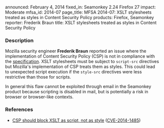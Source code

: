 announced: February 4, 2014
fixed_in: Seamonkey 2.24
          Firefox 27
impact: Moderate
mfsa_id: 2014-07
page_title: MFSA 2014-07: XSLT stylesheets treated as styles in Content Security Policy
products: Firefox, Seamonkey
reporter: Frederik Braun
title: XSLT stylesheets treated as styles in Content Security Policy

<h3>Description</h3>

<p>Mozilla security engineer <strong>Frederik Braun</strong> reported an issue
where the implementation of Content Security Policy (CSP) is not in compliance
with the <a href="http://www.w3.org/TR/CSP/">specification</a>. XSLT stylesheets
must be subject to <code>script-src</code> directives but Mozilla's
implementation of CSP treats them as styles. This could lead to unexpected
script execution if the <code>style-src</code> directives were less restrictive
than those for scripts.
</p>

<p class="note">In general this flaw cannot be exploited through email in the
Seamonkey product because scripting is disabled in mail, but is potentially a
risk in browser or browser-like contexts.</p>

<h3>References</h3>

<ul>
  <li><a href="https://bugzilla.mozilla.org/show_bug.cgi?id=910139">
       CSP should block XSLT as script, not as style</a> (<a href="http://cve.mitre.org/cgi-bin/cvename.cgi?name=CVE-2014-1485" class="ex-ref">CVE-2014-1485</a>)</li>
</ul>



